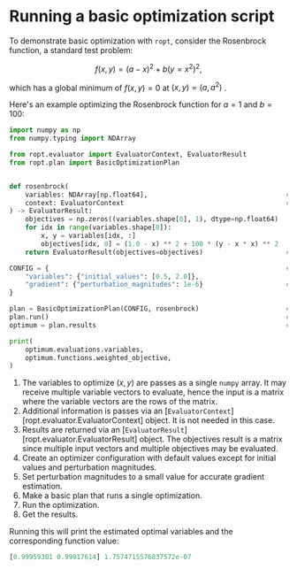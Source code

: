 # Running a basic optimization script

To demonstrate basic optimization with `ropt`, consider the Rosenbrock function,
a standard test problem:

$$ f(x,y) = (a - x)^2 + b (y = x^2)^2, $$

which has a global minimum of $f(x, y) = 0$ at $(x, y) = (a, a^2)$ .

Here's an example optimizing the Rosenbrock function for $a = 1$ and $b = 100$:

```python
import numpy as np
from numpy.typing import NDArray

from ropt.evaluator import EvaluatorContext, EvaluatorResult
from ropt.plan import BasicOptimizationPlan


def rosenbrock(
    variables: NDArray[np.float64],                                   # (1)!
    context: EvaluatorContext                                         # (2)!
) -> EvaluatorResult:
    objectives = np.zeros((variables.shape[0], 1), dtype=np.float64)
    for idx in range(variables.shape[0]):
        x, y = variables[idx, :]
        objectives[idx, 0] = (1.0 - x) ** 2 + 100 * (y - x * x) ** 2
    return EvaluatorResult(objectives=objectives)                     # (3)!

CONFIG = {                                                            # (4)!
    "variables": {"initial_values": [0.5, 2.0]},
    "gradient": {"perturbation_magnitudes": 1e-6}                     # (5)!
}

plan = BasicOptimizationPlan(CONFIG, rosenbrock)                      # (6)!
plan.run()                                                            # (7)!
optimum = plan.results                                                # (8)

print(
    optimum.evaluations.variables,
    optimum.functions.weighted_objective,
)
```

1. The variables to optimize ($x, y$) are passes as a single `numpy` array. It
   may receive multiple variable vectors to evaluate, hence the input is a
   matrix where the variable vectors are the rows of the matrix.
2. Additional information is passes via an
   [`EvaluatorContext`][ropt.evaluator.EvaluatorContext] object. It is not
   needed in this case.
3. Results are returned via an
   [`EvaluatorResult`][ropt.evaluator.EvaluatorResult] object. The objectives
   result is a matrix since multiple input vectors and multiple objectives may
   be evaluated.
4. Create an optimizer configuration with default values except for initial
   values and perturbation magnitudes.
5. Set perturbation magnitudes to a small value for accurate gradient estimation.
6. Make a basic plan that runs a single optimization.
7. Run the optimization.
8. Get the results.

Running this will print the estimated optimal variables and the corresponding
function value:

```python
[0.99959301 0.99917614] 1.7574715576837572e-07
```
